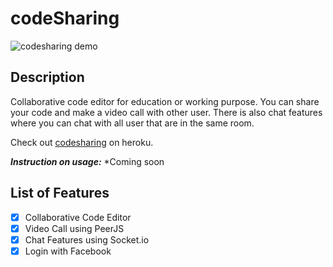 # codeSharing
![codesharing demo](name-of-giphy.gif)

## Description
Collaborative code editor for education or working purpose. You can share your code and make a video call with other user. There is also chat features where you can chat with all user that are in the same room.

Check out [codesharing](https://codesharing-bynabil.herokuapp.com/) on heroku.

***Instruction on usage:***
*Coming soon

## List of Features
- [x] Collaborative Code Editor
- [x] Video Call using PeerJS
- [x] Chat Features using Socket.io
- [x] Login with Facebook
